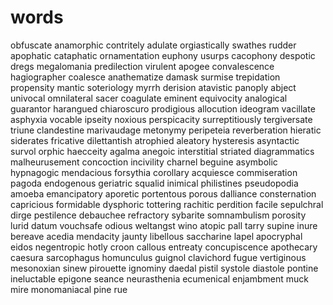 # words

obfuscate
anamorphic
contritely
adulate
orgiastically
swathes
rudder
apophatic
cataphatic
ornamentation
euphony
usurps
cacophony
despotic
dregs
megalomania
predilection
virulent
apogee
convalescence
hagiographer
coalesce
anathematize
damask
surmise
trepidation
propensity
mantic
soteriology
myrrh
derision
atavistic
panoply
abject
univocal
omnilateral
sacer
coagulate
eminent
equivocity
analogical
guarantor
harangued
chiaroscuro
prodigious
allocution
ideogram
vacillate
asphyxia
vocable
ipseity
noxious
perspicacity
surreptitiously
tergiversate
triune
clandestine
marivaudage
metonymy
peripeteia
reverberation
hieratic
siderates
fricative
dilettantish
atrophied
aleatory
hysteresis
asyntactic
survol
orphic
haecceity
agalma
anegoic
interstitial
striated
diagrammatics
malheurusement
concoction
incivility
charnel
beguine
asymbolic
hypnagogic
mendacious
forsythia
corollary
acquiesce
commiseration
pagoda
endogenous
geriatric
squalid
inimical
philistines
pseudopodia
amoeba
emancipatory
aporetic
portentous
porous
dalliance
consternation
capricious
formidable
dysphoric
tottering
rachitic
perdition
facile
sepulchral
dirge
pestilence
debauchee
refractory
sybarite
somnambulism
porosity
lurid
datum
vouchsafe
odious
weltangst
wino
atopic
pall
tarry
supine
inure
bereave
acedia
mendacity
jaunty
libellous
saccharine
lapel
apocryphal
eidos
negentropic
hotly
croon
callous
entreaty
concupiscence
apothecary
caesura
sarcophagus
homunculus
guignol
clavichord
fugue
vertiginous
mesonoxian
sinew
pirouette
ignominy
daedal
pistil
systole
diastole
pontine
ineluctable
epigone
seance
neurasthenia
ecumenical
enjambment
muck
mire
monomaniacal
pine
rue